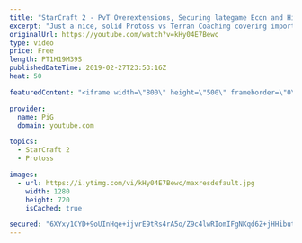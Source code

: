 ```yaml
---
title: "StarCraft 2 - PvT Overextensions, Securing lategame Econ and Hitting Hard Timings -  Coaching D1"
excerpt: "Just a nice, solid Protoss vs Terran Coaching covering important aspects that are sometimes overlooked! ;)  -- Watch live at https://www.twitch.tv/x5_pig My NEW HP: https://pigstarcraft.com/ My Twitter: https://twitter.com/x5_PiG My Instagram: https://www.instagram.com/pigsc2/ My Facebook: https://www.facebook.com/PiGSC2/"
originalUrl: https://youtube.com/watch?v=kHy04E7Bewc
type: video
price: Free
length: PT1H19M39S
publishedDateTime: 2019-02-27T23:53:16Z
heat: 50

featuredContent: "<iframe width=\"800\" height=\"500\" frameborder=\"0\" src=\"https://www.youtube.com/embed/kHy04E7Bewc\" allow=\"accelerometer; autoplay; encrypted-media; gyroscope; picture-in-picture\" allowfullscreen></iframe>"

provider:
  name: PiG
  domain: youtube.com

topics:
  - StarCraft 2
  - Protoss

images:
  - url: https://i.ytimg.com/vi/kHy04E7Bewc/maxresdefault.jpg
    width: 1280
    height: 720
    isCached: true

secured: "6XYxy1CYD+9oUInHqe+ijvrE9tRs4rA5o/Z9c4lwRIomIFgNKqd6Z+jHHibutseezLIVt+halkeDvIvY6nYdXJmYu1uGjz2S0H4vKa6SHEbiwTfP6h7mKIIIT/3Ryt16VMRCRd7NZPdAXErweovq+X6d7dZvLYWoyYxzZzK5z3NPp8dpIyBENwRhGumWPZ5qTiilSaFXDr4cV4d/e7kMfjlBhg8w+3wIVJZjTY51vkeQ6dS6t1R8DcqqVWSpzCkYM2hr8qZor9578mc/CaIPkghEin57BgC+uN2QmD+PA+GbXdGjzswgQXBqakX+seCIKaNddTxrPpbBXY0To3bvgAQh82Ohlfpt38fBUWRgQ2yCY+/KYadvmSHau6m2Miz/Qhjkl57b+1daL2lu9kkOxV6y1Fwh7Am5W+kJWQXyx2o=;LkL1TmyAymsqb0c6J7VW/g=="
---
```


